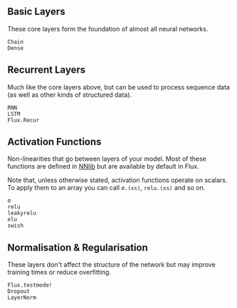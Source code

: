 ## Basic Layers

These core layers form the foundation of almost all neural networks.

```@docs
Chain
Dense
```

## Recurrent Layers

Much like the core layers above, but can be used to process sequence data (as well as other kinds of structured data).

```@docs
RNN
LSTM
Flux.Recur
```

## Activation Functions

Non-linearities that go between layers of your model. Most of these functions are defined in [NNlib](https://github.com/FluxML/NNlib.jl) but are available by default in Flux.

Note that, unless otherwise stated, activation functions operate on scalars. To apply them to an array you can call `σ.(xs)`, `relu.(xs)` and so on.

```@docs
σ
relu
leakyrelu
elu
swish
```

## Normalisation & Regularisation

These layers don't affect the structure of the network but may improve training times or reduce overfitting.

```@docs
Flux.testmode!
Dropout
LayerNorm
```
